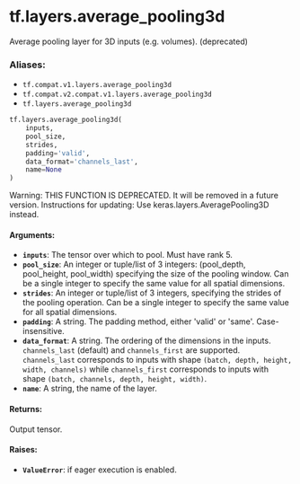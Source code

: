<div itemscope itemtype="http://developers.google.com/ReferenceObject">
<meta itemprop="name" content="tf.layers.average_pooling3d" />
<meta itemprop="path" content="Stable" />
</div>

# tf.layers.average_pooling3d

Average pooling layer for 3D inputs (e.g. volumes). (deprecated)

### Aliases:

* `tf.compat.v1.layers.average_pooling3d`
* `tf.compat.v2.compat.v1.layers.average_pooling3d`
* `tf.layers.average_pooling3d`

``` python
tf.layers.average_pooling3d(
    inputs,
    pool_size,
    strides,
    padding='valid',
    data_format='channels_last',
    name=None
)
```

<!-- Placeholder for "Used in" -->

Warning: THIS FUNCTION IS DEPRECATED. It will be removed in a future version.
Instructions for updating:
Use keras.layers.AveragePooling3D instead.

#### Arguments:


* <b>`inputs`</b>: The tensor over which to pool. Must have rank 5.
* <b>`pool_size`</b>: An integer or tuple/list of 3 integers:
  (pool_depth, pool_height, pool_width)
  specifying the size of the pooling window.
  Can be a single integer to specify the same value for
  all spatial dimensions.
* <b>`strides`</b>: An integer or tuple/list of 3 integers,
  specifying the strides of the pooling operation.
  Can be a single integer to specify the same value for
  all spatial dimensions.
* <b>`padding`</b>: A string. The padding method, either 'valid' or 'same'.
  Case-insensitive.
* <b>`data_format`</b>: A string. The ordering of the dimensions in the inputs.
  `channels_last` (default) and `channels_first` are supported.
  `channels_last` corresponds to inputs with shape
  `(batch, depth, height, width, channels)` while `channels_first`
  corresponds to inputs with shape
  `(batch, channels, depth, height, width)`.
* <b>`name`</b>: A string, the name of the layer.


#### Returns:

Output tensor.



#### Raises:


* <b>`ValueError`</b>: if eager execution is enabled.